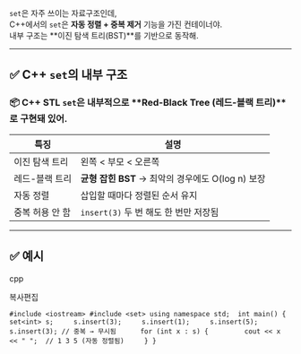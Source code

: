 `set`은 자주 쓰이는 자료구조인데,  
C++에서의 `set`은 **자동 정렬 + 중복 제거** 기능을 가진 컨테이너야.  
내부 구조는 **이진 탐색 트리(BST)**를 기반으로 동작해.

---

## ✅ C++ `set`의 내부 구조

### 📦 C++ STL `set`은 내부적으로 **Red-Black Tree (레드-블랙 트리)**로 구현돼 있어.

|특징|설명|
|---|---|
|이진 탐색 트리|왼쪽 < 부모 < 오른쪽|
|레드-블랙 트리|**균형 잡힌 BST** → 최악의 경우에도 O(log n) 보장|
|자동 정렬|삽입할 때마다 정렬된 순서 유지|
|중복 허용 안 함|`insert(3)` 두 번 해도 한 번만 저장됨|

---

## ✅ 예시

cpp

복사편집

`#include <iostream> #include <set> using namespace std;  int main() {     set<int> s;     s.insert(3);     s.insert(1);     s.insert(5);     s.insert(3); // 중복 → 무시됨      for (int x : s) {         cout << x << " ";  // 1 3 5 (자동 정렬됨)     } }`